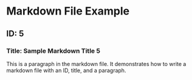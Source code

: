 
# Markdown File Example

## ID: 5

### Title: Sample Markdown Title 5

This is a paragraph in the markdown file. It demonstrates how to write a markdown file with an ID, title, and a paragraph.
